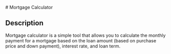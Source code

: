﻿﻿# Mortgage Calculator

## Description

Mortgage calculator is a simple tool that allows you to calculate the monthly payment for a mortgage based on the loan amount (based on purchase price and down payment), interest rate, and loan term.
